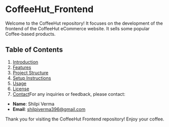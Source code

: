 # CoffeeHut_Frontend

Welcome to the CoffeeHut repository! It focuses on the development of the frontend of the CoffeeHut eCommerce website. It sells some popular Coffee-based products.

## Table of Contents

1. [Introduction](#introduction)
2. [Features](#features)
3. [Project Structure](#project-structure)
4. [Setup Instructions](#setup-instructions)
5. [Usage](#usage)
6. [License](#license)
7. [Contact](#contact)For any inquiries or feedback, please contact:

- **Name**: Shilpi Verma
- **Email**: shilpiverma396@gmail.com

Thank you for visiting the CoffeeHut Frontend repository! Enjoy your coffee.

